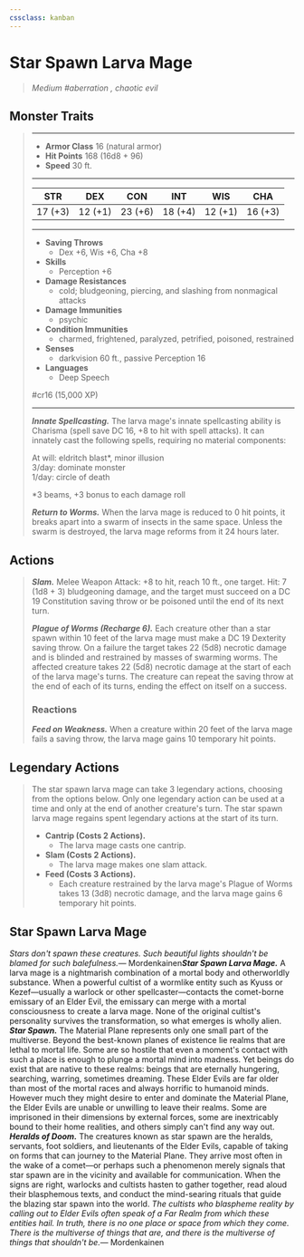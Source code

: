 ```yaml
---
cssclass: kanban
---
```


# Star Spawn Larva Mage
>*Medium #aberration , chaotic evil*
## Monster Traits
>___
>- **Armor Class** 16 (natural armor)
>- **Hit Points** 168 (16d8 + 96)
>- **Speed** 30 ft.
>___
>|STR|DEX|CON|INT|WIS|CHA|
>|:---:|:---:|:---:|:---:|:---:|:---:|
>|17 (+3)|12 (+1)|23 (+6)|18 (+4)|12 (+1)|16 (+3)|
>___
>- **Saving Throws**
>	 - Dex +6, Wis +6, Cha +8
>- **Skills**
>	 - Perception +6
>- **Damage Resistances**
>	 - cold; bludgeoning, piercing, and slashing from nonmagical attacks
>- **Damage Immunities**
>	 - psychic
>- **Condition Immunities**
>	 - charmed, frightened, paralyzed, petrified, poisoned, restrained
>- **Senses**
>	 - darkvision 60 ft., passive Perception 16
>- **Languages**
>	 - Deep Speech
>
> #cr16 (15,000 XP)
>___
>***Innate Spellcasting.*** The larva mage's innate spellcasting ability is Charisma (spell save DC 16, +8 to hit with spell attacks). It can innately cast the following spells, requiring no material components:  
>
>At will: eldritch blast*, minor illusion  
>3/day: dominate monster  
>1/day: circle of death  
>
>*3 beams, +3 bonus to each damage roll  
>
>***Return to Worms.*** When the larva mage is reduced to 0 hit points, it breaks apart into a swarm of insects in the same space. Unless the swarm is destroyed, the larva mage reforms from it 24 hours later.  
>
## Actions
>***Slam.*** Melee Weapon Attack: +8 to hit, reach 10 ft., one target. Hit: 7 (1d8 + 3) bludgeoning damage, and the target must succeed on a DC 19 Constitution saving throw or be poisoned until the end of its next turn.  
>
>***Plague of Worms (Recharge 6).*** Each creature other than a star spawn within 10 feet of the larva mage must make a DC 19 Dexterity saving throw. On a failure the target takes 22 (5d8) necrotic damage and is blinded and restrained by masses of swarming worms. The affected creature takes 22 (5d8) necrotic damage at the start of each of the larva mage's turns. The creature can repeat the saving throw at the end of each of its turns, ending the effect on itself on a success.  
>
>### Reactions
>***Feed on Weakness.*** When a creature within 20 feet of the larva mage fails a saving throw, the larva mage gains 10 temporary hit points.  
>
## Legendary Actions
>The star spawn larva mage can take 3 legendary actions, choosing from the options below. Only one legendary action can be used at a time and only at the end of another creature's turn. The star spawn larva mage regains spent legendary actions at the start of its turn.
>
>- **Cantrip (Costs 2 Actions).**  
>	- The larva mage casts one cantrip.
>- **Slam (Costs 2 Actions).**  
>	- The larva mage makes one slam attack.
>- **Feed (Costs 3 Actions).**  
>	- Each creature restrained by the larva mage's Plague of Worms takes 13 (3d8) necrotic damage, and the larva mage gains 6 temporary hit points.
## Star Spawn Larva Mage
*Stars don't spawn these creatures. Such beautiful lights shouldn't be blamed for such balefulness.*— Mordenkainen***Star Spawn Larva Mage.*** A larva mage is a nightmarish combination of a mortal body and otherworldly substance. When a powerful cultist of a wormlike entity such as Kyuss or Kezef—usually a warlock or other spellcaster—contacts the comet-borne emissary of an Elder Evil, the emissary can merge with a mortal consciousness to create a larva mage. None of the original cultist's personality survives the transformation, so what emerges is wholly alien.
***Star Spawn.*** The Material Plane represents only one small part of the multiverse. Beyond the best-known planes of existence lie realms that are lethal to mortal life. Some are so hostile that even a moment's contact with such a place is enough to plunge a mortal mind into madness. Yet beings do exist that are native to these realms: beings that are eternally hungering, searching, warring, sometimes dreaming. These Elder Evils are far older than most of the mortal races and always horrific to humanoid minds.
However much they might desire to enter and dominate the Material Plane, the Elder Evils are unable or unwilling to leave their realms. Some are imprisoned in their dimensions by external forces, some are inextricably bound to their home realities, and others simply can't find any way out.
***Heralds of Doom.*** The creatures known as star spawn are the heralds, servants, foot soldiers, and lieutenants of the Elder Evils, capable of taking on forms that can journey to the Material Plane. They arrive most often in the wake of a comet—or perhaps such a phenomenon merely signals that star spawn are in the vicinity and available for communication. When the signs are right, warlocks and cultists hasten to gather together, read aloud their blasphemous texts, and conduct the mind-searing rituals that guide the blazing star spawn into the world.
*The cultists who blaspheme reality by calling out to Elder Evils often speak of a Far Realm from which these entities hail. In truth, there is no one place or space from which they come. There is the multiverse of things that are, and there is the multiverse of things that shouldn't be.*— Mordenkainen